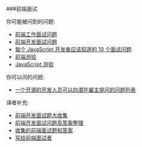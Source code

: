 ###前端面试

你可能被问到的问题:

* [前端工作面试问题](http://h5bp.github.io/Front-end-Developer-Interview-Questions/)
* [前端开发面试问题](http://thatjsdude.com/interview/index.html)
* [每个 JavaScript 开发者应该知道的 10 个面试问题](https://medium.com/javascript-scene/10-interview-questions-every-javascript-developer-should-know-6fa6bdf5ad95) 
* [前端测验](http://davidshariff.com/quiz/) 
* [JavaScript 测验](http://davidshariff.com/js-quiz/)

你可以问的问题:

* [一个开源的开发人员可以向潜在雇主提问的问题列表](https://github.com/ChiperSoft/InterviewThis)

译者补充:

* [前端开发面试题大收集](https://github.com/paddingme/Front-end-Web-Development-Interview-Question)
* [前端开发面试问题及答案整理](https://github.com/hawx1993/Front-end-Interview-questions)
* [收集的前端面试题和答案](https://github.com/qiu-deqing/FE-interview)
* [写给前端面试者](http://www.w3cplus.com/css/write-to-front-end-developer-interview.html)